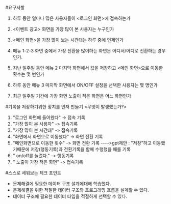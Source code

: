 #요구사항

1. 하루 동안 얼마나 많은 사용자들이 <로그인 화면>에 접속하는가

2. <이벤트 광고> 화면을 가장 많이 본 사용자는 누구인가

3. <메인 화면>을 가장 많이 보는 시간대는 하루 중에 언제인가

4. 메뉴 1-2-3 화면 중에서 가장 전환을 많이하는 화면은 어디서/어디로 전환하는 경우인가.

5. 지난 일주일 동안 메뉴 2 마지막 화면에서 값을 저장하고 <메인 화면>으로 이동한 횟수는 몇 번인가

6. 하루 동안 메뉴 3 마지막 화면에서 ON/OFF 설정을 선택한 사용자는 몇 명인가

7. 최근 일주일 기간에 가장 화면 노출이 적은 화면은 어느 화면인가

#기록을 저장하기위한 장치를 먼저 만들기
<무엇이 발생했는가?>
1. "로그인 화면에 들어왔다" → 접속 기록
2. "가장 많이 본 사용자" -> 접속기록
3. "가장 많이 본 시간대" -> 접속기록
4. "화면에서 화면으로 이동했다" → 화면 전환 기록
5. "메인화면으로 이동한 횟수" -> 화면 전환 기록
---->gpt제안 : "저장"하고 이동했기때문에 저장(행동기록)과 전환기록을 함께 수행했을 때를 기록
6. " on/off를 눌렀다." -> 행동기록
7. " 노출이 가장 적은 화면" -> 접속기록

#스스로 세워보는 체크 포인트
- 문제해결에 필요한 데이터 구조 설계에대해 학습했다.
- 문제해결을 위한 적절한 데이터 구조와 프로그래밍 흐름을 설계할 수 있다.
- 데이터 구조에 필요한 데이터 타입을 적절하게 선택할 수 있다.
